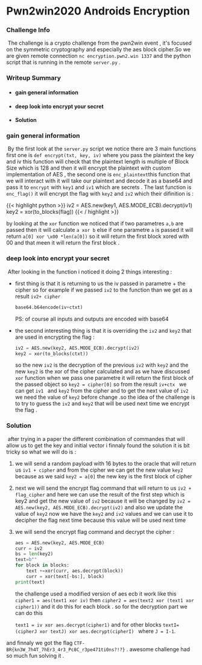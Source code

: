 # Pwn2win2020 Androids Encryption


### Challenge Info

​	The challenge is a crypto challenge from the pwn2win event , it's focused on the symmetric cryptography and especially the aes block cipher.So we are given remote connection   `nc encryption.pwn2.win 1337`  and the python script that is running in the remote `server.py`  .

### Writeup Summary

- #### gain general information 

- #### deep look into encrypt your secret 

- #### Solution 

### gain general information

​	By the first look at the `server.py` script we notice there are 3 main functions first one is `def encrypt(txt, key, iv)` where you pass the plaintext the key and iv this function will check that the plaintext length is multiple of Block Size which is 128 and then it will encrypt the plaintext with custom implementation of AES , the second one is `enc_plaintext`this function that we will interact with it will take our plaintext and decode it as a base64 and pass it to `encrypt` with `key1` and `iv1` which are secrets . The last function is `enc_flag()` it will encrypt the flag with `key2` and `iv2` which their difinition is :

{{< highlight python >}}
	iv2 = AES.new(key1, AES.MODE_ECB).decrypt(iv1)
	key2 = xor(to_blocks(flag))
{{< / highlight >}}

by looking at the `xor` function we noticed that if two parametres  `a,b` are passed then it will calculate `a xor b` else if one parametre `a` is passed it will return `a[0] xor \x00 *len(a[0])` so it will return the first block xored with 00 and that meen it will return the first block .

###  deep look into encrypt your secret 

​	After looking in the function i noticed it doing 2 things interesting : 

- first thing is that it is returning to us the iv passed in parametre + the cipher so for example if we passed `iv2` to the function than we get as a result `iv2+ cipher` 

  ```python
  base64.b64encode(iv+ctxt)
  ```

  PS: of course all inputs and outputs are encoded with base64

- the second  interesting thing is that it is overriding the `iv2` and `key2` that are used in encrypting the flag :

  ```python
  iv2 = AES.new(key2, AES.MODE_ECB).decrypt(iv2)
  key2 = xor(to_blocks(ctxt))
  ```

  so the new `iv2` is the decryption of the previous `iv2` with `key2` and the new `key2` is the xor of the cipher calculated and as we have discussed `xor` function when we pass one parametre it will return the first block of the passed object  so `key2 = cipher[0]` so from the result `iv+ctx ` we can get `iv1 ` and `key2` from the cipher and to get the next value of `iv2` we need the value of `key2` before change .so the idea of the challenge is to try to guess the `iv2` and `key2` that will be used next time we encrypt the flag .

### Solution

​	after trying in a paper the different combination of commandes that will allow us to get the key and initial vector i finnaly found the solution it is bit tricky so what we will do is :

1. we will send a random payload with 16 bytes  to the oracle that will return us `iv1 + cipher` and from the cipher we can get  the new value `key2` because as we said `key2 = a[0]` the new key is the first block of cipher 

2. next we will send the encrypt flag command that will return to us  `iv2 + flag_cipher` and here we can use the result of the first step which is key2 and get the new value of `iv2` because it will be changed by `iv2 = AES.new(key2, AES.MODE_ECB).decrypt(iv2)`  and also we update the value of `key2` now we have the `key2` and `iv2` values and we can use it to decipher the flag next time because this value will be used next time 

3. we will send the encrypt flag command and decrypt the cipher :

   ```python
   aes = AES.new(key2, AES.MODE_ECB)
   curr = iv2
   bs = len(key2)
   text=b""
   for block in blocks:
       text +=xor(curr, aes.decrypt(block))
       curr = xor(text[-bs:], block)
   print(text)
   ```

   the challenge used a modified version of aes ecb it work like this `cipher1 = aes(text1 xor iv)` then `cipher2 = aes(text2 xor (text1 xor cipher1))` and it do this for each block . so for the decryption part we can do this 

   `text1 = iv xor aes.decrypt(cipher1)` and for other blocks `textI= (cipherJ xor textJ) xor aes.decrypt(cipherI) ` where `J = I-1`.

and finnaly we got the flag `CTF-BR{kn3W_7h4T_7hEr3_4r3_Pc8C_r3pe471ti0ns?!?}` . awesome challenge had so much fun solving it *.*

​    
